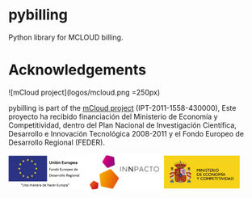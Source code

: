 pybilling
=========

Python library for MCLOUD billing.

# Acknowledgements

![mCloud project](logos/mcloud.png =250px)

pybilling is part of the [mCloud project](http://innovation.logica.com.es/web/mcloud) (IPT-2011-1558-430000), Este proyecto ha recibido financiación del Ministerio de Economía y Competitividad, dentro del Plan Nacional de Investigación Científica, Desarrollo e Innovación Tecnológica 2008-2011 y el Fondo Europeo de Desarrollo Regional (FEDER).

<img src="logos/feder.png" width="150px" alt="FEDER: Una manera de hacer Europa" align="center">
<img src="logos/inn.jpg" width="150px" alt="Innpacto" align="center">
<img src="logos/mec.jpg" width="150px" alt="Ministerio de Economía y Competitividad" align="center">
